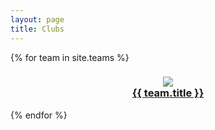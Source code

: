 ```yaml
---
layout: page
title: Clubs
---
```

{% for team in site.teams %}
  <div class="team">
  <h3 align="center"><a href="{{ team.url }}"> <img src="{{team.thumb_image}}"> <br>{{ team.title }}</a>
  </h3>
{% endfor %}
  </div>
